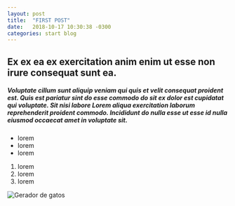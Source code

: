 ```yaml
---
layout: post
title:  "FIRST POST"
date:   2018-10-17 10:30:38 -0300
categories: start blog
---
```



## Ex ex ea ex exercitation anim enim ut esse non irure consequat sunt ea.

##### Voluptate cillum sunt aliquip veniam qui quis et velit consequat proident est. Quis est pariatur sint do esse commodo do sit ex dolor est cupidatat qui voluptate. Sit nisi labore Lorem aliqua exercitation laborum reprehenderit proident commodo. Incididunt do nulla esse ut esse id nulla eiusmod occaecat amet in voluptate sit.

- lorem
- lorem
- lorem

1. lorem
2. lorem
3. lorem

![Gerador de gatos](http://placekitten.com/200/300)
 